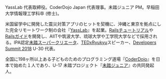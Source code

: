 YassLab 代表取締役。CoderDojo Japan 代表理事。未踏ジュニア PM。早稲田大学情報理工学科卒 (修士)。

米国留学中に開発した震災対策アプリのヒットを契機に、沖縄と東京を拠点にした完全リモートワーク制の会社『[YassLab](https://yasslab.jp/)』を起業。[Railsチュートリアル](https://railstutorial.jp)や[Railsガイド](https://railsguides.jp)を開発し、AIITや筑波大学、琉球大学や工学院大学などで採用される。IPA認定[未踏スーパークリエータ](https://www.ipa.go.jp/jinzai/mitou/kinkyou/creator.html)、[TEDxRyukyu](http://www.tedxryukyu.com)スピーカー、[Developers Summit 2018](https://event.shoeisha.jp/devsumi/201802150001) U-30 代表。

全国に198ヶ所以上ある子どものためのプログラミング道場『[CoderDojo](https://coderdojo.jp/)』を日本で始めた１人であり、U-17 未踏プロジェクト『[未踏ジュニア](https://jr.mitou.org/)』の共同発起人。

